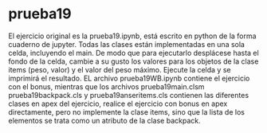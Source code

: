 # prueba19

El ejercicio original es la prueba19.ipynb, está escrito en python de la forma cuaderno de jupyter. Todas las clases están
implementadas en una sola celda, incluyendo el main. De modo que para ejecutarlo desplácese hasta el fondo de la celda,
cambie a su gusto los valores para los objetos de la clase items (peso, valor) y el valor del peso máximo. Ejecute la celda y se imprimirá
el resultado. EL archivo prueba19WB.ipynb contiene el ejercicio con el bonus, mientras que los archivos prueba19main.clsm prueba19backpack.cls y prueba19anseritems.cls contienen las diferentes clases en apex del ejercicio, realice el ejercicio con bonus en apex directamente, pero no implemente la clase items, sino que la lista de los elementos se trata como un atributo de la clase backpack.
